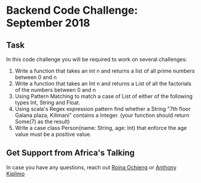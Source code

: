 # Backend Code Challenge: September 2018

## Task
In this code challenge you will be required to work on several challenges:

1. Write a function that takes an int n and returns a list of all prime numbers between 0 and n 
2. Write a function that takes an Int n and returns a List of all the factorials of the numbers between 0 and n 
3. Using Pattern Matching to match a case of List of either of the following  types Int, String and Float. 
4. Using scala's Regex expression pattern find whether a String "7th floor Galana plaza, Kilimani" contains a Integer.  (your function should return Some(7) as the result)
5. Write a case class Person(name: String, age: Int) that enforce the age value must be a positive value.


## Get Support from Africa's Talking
In case you have any questions, reach out [Roina Ochieng](rochieng@africastalking.com) or [Anthony Kiplimo](anthony.kiplimo@africastalking.com)
